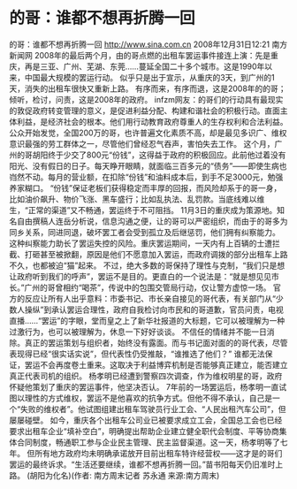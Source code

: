 # 的哥：谁都不想再折腾一回

的哥：谁都不想再折腾一回
http://www.sina.com.cn  2008年12月31日12:21   南方新闻网
2008年的最后两个月，由的哥点燃的出租车罢运事件接连上演：先是重庆，再是三亚、广州、芜湖、东莞……蔓延全国二十多个城市。这是1990年以来，中国最大规模的罢运行动。
似乎只是出于宣示，从重庆的3天，到广州的1天，消失的出租车很快又重新上路。
有序而来，有序而退，这是2008年的的哥；倾听，检讨，问责，这是2008年的政府。
infzm网友：的哥们的行动具有最现实的敦促政府转变管理的意义，是促进利益分配、构建和谐社会的积极行动。直面主体利益，是经济社会的根本。他们用行动教育政府尊重人的生存权利和合法利益。公众开始发觉，全国200万的哥，也许普遍文化素质不高，却是最见多识广、维权意识最强的劳工群体之一，尽管他们曾经忍气吞声，害怕失去工作。
这个月，广州的哥胡阳终于少交了800元“份钱”，这得益于政府的积极回应。此前他过着没有阳光、没有假日的日子。每天睁开眼睛，就面临三百多元的“债务”——即使生病也岿然不动。每月的营业额，在扣除“份钱”和油料成本后，到手不足3000元，勉强养家糊口。
“份钱”保证老板们获得稳定而丰厚的回报，而风险却系于的哥一身，比如油价飙升、物价飞涨、黑车盛行；比如乱执法、乱罚款。当底线难以维生，“正常的渠道”又不畅通，罢运终于不可阻挡。
11月3日的重庆成为策源地。知名自由撰稿人连岳分析说，信息沟通之便，让的哥可以严密组织，而由于的哥多为同乡关系，同进同退，破坏罢工者会受到孤立及后继惩罚，他们拥有纠察能力。
这种纠察能力助长了罢运失控的风险。重庆罢运期间，一天内有上百辆的士遭拦截、打砸甚至被掀翻，原因是他们不愿意加入罢运，而政府调拨的部分出租车上路不久，也都被迫“猫”起来。
不过，绝大多数的哥保持了理性与克制，“我们只是想让政府听到我们的呼声”，罢运不是目的。更直白的一个说法是：“就是想见见市长。”广州的哥曾相约“喝茶”，传说中的包围交管局行动，仅让警方虚惊一场。
官方的反应让所有人出乎意料：市委书记、市长亲自接见的哥代表，有关部门从“少数人操纵”到承认罢运合理性，政府自我检讨向市民和的哥道歉，官员问责，电视直播……“罢运”的字眼，堂而皇之上了新华社报道的大标题，它可以被理解为一种过激行为，也可以被理解为，休息一下好好谈谈。
不信任的情绪并不能一日消除。真正的罢运策划与组织者，始终没有露面。而与书记面对面的的哥代表，尽管表现得已经“很实话实说”，但代表性仍受推敲，“谁推选了他们？”
谁都无法保证，罢运不会再度卷土重来。这取决于利益博弈机制是否能够真正建立，能否建立真正代表司机的组织。
杨孝明已经遭到警察四次调查，作为维权明星的哥，政府怀疑他策划了重庆的罢运事件，他坚决否认。
7年前的一场罢运后，杨孝明一直试图以理性的方式维权，罢运不是他喜欢的抗争方式。但他不得不承认，自己是一个“失败的维权者”。他试图组建出租车驾驶员行业工会、“人民出租汽车公司”，但屡屡碰壁。
如今，重庆各个出租车公司业已被要求成立工会，全国总工会也已经要求出租车企业“填补空白”，明确提出帮助企业建立健全职代会制度、平等协商集体合同制度，畅通职工参与企业民主管理、民主监督渠道。这一天，杨孝明等了七年。
但所有地方政府均未明确承诺放开目前出租车特许经营权——这才是的哥们罢运的最终诉求。“生活还要继续，谁都不想再折腾一回。”苗书阳每天仍旧准时上路。 (胡阳为化名)(作者: 南方周末记者 苏永通 来源:南方周末)

